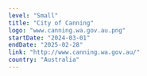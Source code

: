 ```yaml
---
level: "Small"
title: "City of Canning"
logo: "www.canning.wa.gov.au.png"
startDate: "2024-03-01"
endDate: "2025-02-28"
link: "http://www.canning.wa.gov.au/"
country: "Australia"
---
```

